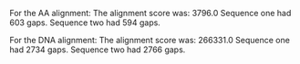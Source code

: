 For the AA alignment:
The alignment score was: 3796.0
Sequence one had 603 gaps.
Sequence two had 594 gaps.

For the DNA alignment:
The alignment score was: 266331.0
Sequence one had 2734 gaps.
Sequence two had 2766 gaps.